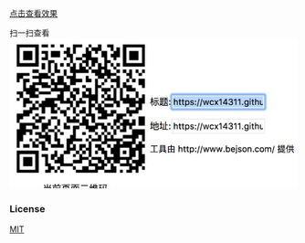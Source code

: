 [点击查看效果](https://wcx14311.github.io//indexlist/gameList.html)



扫一扫查看
![image](https://github.com/wcx14311/indexList/blob/master/images/6311FDC4.png)

### License
[MIT](http://opensource.org/licenses/MIT)
